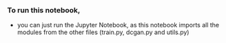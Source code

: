 ### To run this notebook,

- you can just run the Jupyter Notebook, as this notebook imports all the modules from the other files (train.py, dcgan.py and utils.py)